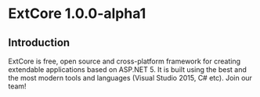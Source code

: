 # ExtCore 1.0.0-alpha1

## Introduction

ExtCore is free, open source and cross-platform framework for creating extendable applications based on ASP.NET 5.
It is built using the best and the most modern tools and languages (Visual Studio 2015, C# etc). Join our team!